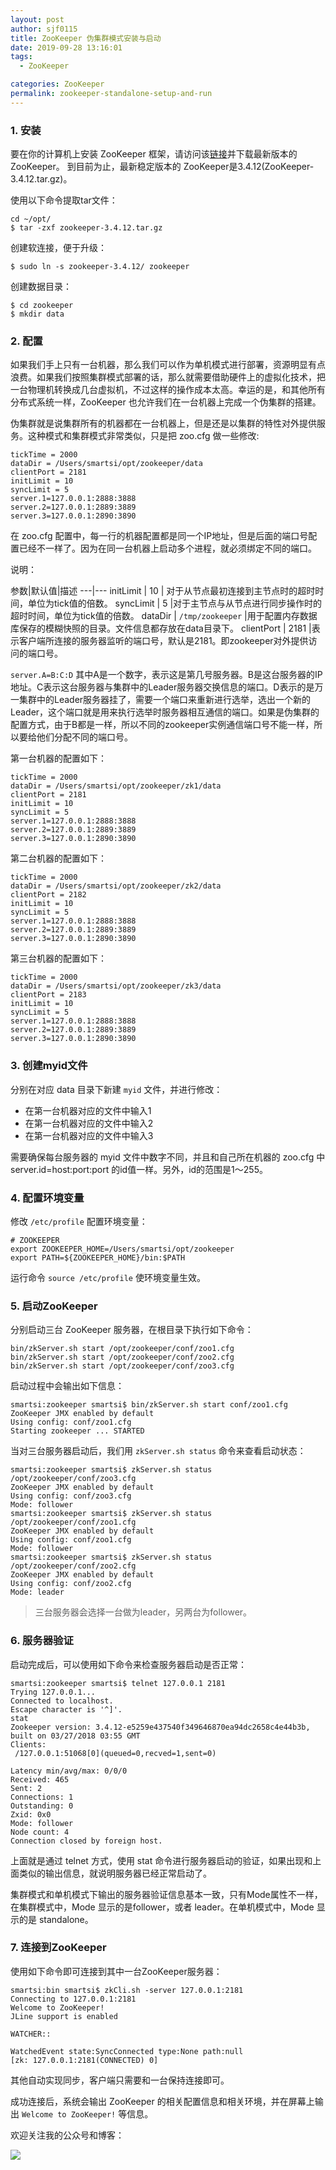 ```yaml
---
layout: post
author: sjf0115
title: ZooKeeper 伪集群模式安装与启动
date: 2019-09-28 13:16:01
tags:
  - ZooKeeper

categories: ZooKeeper
permalink: zookeeper-standalone-setup-and-run
---
```


### 1. 安装

要在你的计算机上安装 ZooKeeper 框架，请访问该[链接](http://zookeeper.apache.org/releases.html)并下载最新版本的ZooKeeper。
到目前为止，最新稳定版本的 ZooKeeper是3.4.12(ZooKeeper-3.4.12.tar.gz)。

使用以下命令提取tar文件：
```
cd ~/opt/
$ tar -zxf zookeeper-3.4.12.tar.gz
```
创建软连接，便于升级：
```
$ sudo ln -s zookeeper-3.4.12/ zookeeper
```
创建数据目录：
```
$ cd zookeeper
$ mkdir data
```

### 2. 配置

如果我们手上只有一台机器，那么我们可以作为单机模式进行部署，资源明显有点浪费。如果我们按照集群模式部署的话，那么就需要借助硬件上的虚拟化技术，把一台物理机转换成几台虚拟机，不过这样的操作成本太高。幸运的是，和其他所有分布式系统一样，ZooKeeper 也允许我们在一台机器上完成一个伪集群的搭建。

伪集群就是说集群所有的机器都在一台机器上，但是还是以集群的特性对外提供服务。这种模式和集群模式非常类似，只是把 zoo.cfg 做一些修改:
```
tickTime = 2000
dataDir = /Users/smartsi/opt/zookeeper/data
clientPort = 2181
initLimit = 10
syncLimit = 5
server.1=127.0.0.1:2888:3888  
server.2=127.0.0.1:2889:3889
server.3=127.0.0.1:2890:3890
```
在 zoo.cfg 配置中，每一行的机器配置都是同一个IP地址，但是后面的端口号配置已经不一样了。因为在同一台机器上启动多个进程，就必须绑定不同的端口。

说明：

参数|默认值|描述
---|---
initLimit | 10 | 对于从节点最初连接到主节点时的超时时间，单位为tick值的倍数。
syncLimit | 5 |对于主节点与从节点进行同步操作时的超时时间，单位为tick值的倍数。
dataDir | `/tmp/zookeeper` |用于配置内存数据库保存的模糊快照的目录。文件信息都存放在data目录下。
clientPort | 2181 |表示客户端所连接的服务器监听的端口号，默认是2181。即zookeeper对外提供访问的端口号。

`server.A=B:C:D` 其中A是一个数字，表示这是第几号服务器。B是这台服务器的IP地址。C表示这台服务器与集群中的Leader服务器交换信息的端口。D表示的是万一集群中的Leader服务器挂了，需要一个端口来重新进行选举，选出一个新的Leader，这个端口就是用来执行选举时服务器相互通信的端口。如果是伪集群的配置方式，由于B都是一样，所以不同的zookeeper实例通信端口号不能一样，所以要给他们分配不同的端口号。

第一台机器的配置如下：
```
tickTime = 2000
dataDir = /Users/smartsi/opt/zookeeper/zk1/data
clientPort = 2181
initLimit = 10
syncLimit = 5
server.1=127.0.0.1:2888:3888  
server.2=127.0.0.1:2889:3889
server.3=127.0.0.1:2890:3890
```
第二台机器的配置如下：
```
tickTime = 2000
dataDir = /Users/smartsi/opt/zookeeper/zk2/data
clientPort = 2182
initLimit = 10
syncLimit = 5
server.1=127.0.0.1:2888:3888  
server.2=127.0.0.1:2889:3889
server.3=127.0.0.1:2890:3890
```
第三台机器的配置如下：
```
tickTime = 2000
dataDir = /Users/smartsi/opt/zookeeper/zk3/data
clientPort = 2183
initLimit = 10
syncLimit = 5
server.1=127.0.0.1:2888:3888  
server.2=127.0.0.1:2889:3889
server.3=127.0.0.1:2890:3890
```

### 3. 创建myid文件

分别在对应 data 目录下新建 `myid` 文件，并进行修改：
- 在第一台机器对应的文件中输入1
- 在第一台机器对应的文件中输入2
- 在第一台机器对应的文件中输入3

需要确保每台服务器的 myid 文件中数字不同，并且和自己所在机器的 zoo.cfg 中 server.id=host:port:port 的id值一样。另外，id的范围是1～255。

### 4. 配置环境变量

修改 `/etc/profile` 配置环境变量：
```
# ZOOKEEPER
export ZOOKEEPER_HOME=/Users/smartsi/opt/zookeeper
export PATH=${ZOOKEEPER_HOME}/bin:$PATH
```
运行命令 `source /etc/profile` 使环境变量生效。

### 5. 启动ZooKeeper

分别启动三台 ZooKeeper 服务器，在根目录下执行如下命令：
```
bin/zkServer.sh start /opt/zookeeper/conf/zoo1.cfg
bin/zkServer.sh start /opt/zookeeper/conf/zoo2.cfg
bin/zkServer.sh start /opt/zookeeper/conf/zoo3.cfg
```
启动过程中会输出如下信息：
```
smartsi:zookeeper smartsi$ bin/zkServer.sh start conf/zoo1.cfg
ZooKeeper JMX enabled by default
Using config: conf/zoo1.cfg
Starting zookeeper ... STARTED
```
当对三台服务器启动后，我们用 `zkServer.sh status` 命令来查看启动状态：
```
smartsi:zookeeper smartsi$ zkServer.sh status /opt/zookeeper/conf/zoo3.cfg
ZooKeeper JMX enabled by default
Using config: conf/zoo3.cfg
Mode: follower
smartsi:zookeeper smartsi$ zkServer.sh status /opt/zookeeper/conf/zoo1.cfg
ZooKeeper JMX enabled by default
Using config: conf/zoo1.cfg
Mode: follower
smartsi:zookeeper smartsi$ zkServer.sh status /opt/zookeeper/conf/zoo2.cfg
ZooKeeper JMX enabled by default
Using config: conf/zoo2.cfg
Mode: leader
```

> 三台服务器会选择一台做为leader，另两台为follower。

### 6. 服务器验证

启动完成后，可以使用如下命令来检查服务器启动是否正常：
```
smartsi:zookeeper smartsi$ telnet 127.0.0.1 2181
Trying 127.0.0.1...
Connected to localhost.
Escape character is '^]'.
stat
Zookeeper version: 3.4.12-e5259e437540f349646870ea94dc2658c4e44b3b, built on 03/27/2018 03:55 GMT
Clients:
 /127.0.0.1:51068[0](queued=0,recved=1,sent=0)

Latency min/avg/max: 0/0/0
Received: 465
Sent: 2
Connections: 1
Outstanding: 0
Zxid: 0x0
Mode: follower
Node count: 4
Connection closed by foreign host.
```
上面就是通过 telnet 方式，使用 stat 命令进行服务器启动的验证，如果出现和上面类似的输出信息，就说明服务器已经正常启动了。

集群模式和单机模式下输出的服务器验证信息基本一致，只有Mode属性不一样，在集群模式中，Mode 显示的是follower，或者 leader。在单机模式中，Mode 显示的是 standalone。

### 7. 连接到ZooKeeper

使用如下命令即可连接到其中一台ZooKeeper服务器：
```
smartsi:bin smartsi$ zkCli.sh -server 127.0.0.1:2181
Connecting to 127.0.0.1:2181
Welcome to ZooKeeper!
JLine support is enabled

WATCHER::

WatchedEvent state:SyncConnected type:None path:null
[zk: 127.0.0.1:2181(CONNECTED) 0]
```
其他自动实现同步，客户端只需要和一台保持连接即可。

成功连接后，系统会输出 ZooKeeper 的相关配置信息和相关环境，并在屏幕上输出 `Welcome to ZooKeeper!` 等信息。

欢迎关注我的公众号和博客：

![](https://github.com/sjf0115/PubLearnNotes/blob/master/image/Other/smartsi.jpg?raw=true)
